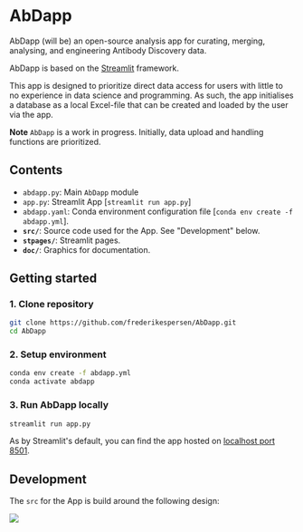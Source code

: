 # AbDapp
AbDapp (will be) an open-source analysis app for curating, merging, analysing, and engineering Antibody Discovery data.

AbDapp is based on the [Streamlit](https://streamlit.io) framework.

This app is designed to prioritize direct data access for users with little to no experience in data science and programming.
As such, the app initialises a database as a local Excel-file that can be created and loaded by the user via the app.

**Note** ``AbDapp`` is a work in progress. Initially, data upload and handling functions are prioritized.

## Contents

* ``abdapp.py``: Main ``AbDapp`` module
* ``app.py``: Streamlit App [``streamlit run app.py``]
* ``abdapp.yaml``: Conda environment configuration file [``conda env create -f abdapp.yml``].
* **``src/``**: Source code used for the App. See "Development" below.
* **``stpages/``**: Streamlit pages.
* **``doc/``**: Graphics for documentation.

## Getting started

### 1. Clone repository
```sh
git clone https://github.com/frederikespersen/AbDapp.git
cd AbDapp
```

### 2. Setup environment
```sh
conda env create -f abdapp.yml
conda activate abdapp
```

### 3. Run AbDapp locally
```sh
streamlit run app.py
```

As by Streamlit's default, you can find the app hosted on [localhost port 8501](http://localhost:8501).


## Development

The ``src`` for the App is build around the following design:

![](doc/src.png)